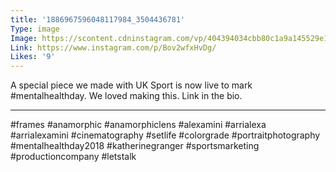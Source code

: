 ```yaml
---
title: '1886967596048117984_3504436781'
Type: image
Image: https://scontent.cdninstagram.com/vp/404394034cbb80c1a9a145529e11dd65/5C5D08D7/t51.2885-15/sh0.08/e35/s640x640/42368725_475843616252570_1045429676752195634_n.jpg
Link: https://www.instagram.com/p/Bov2wfxHvDg/
Likes: '9'
---
```


A special piece we made with UK Sport is now live to mark #mentalhealthday. We loved making this. Link in the bio. 
______________________________
#frames #anamorphic #anamorphiclens #alexamini #arrialexa #arrialexamini #cinematography #setlife #colorgrade #portraitphotography #mentalhealthday2018 #katherinegranger #sportsmarketing #productioncompany #letstalk